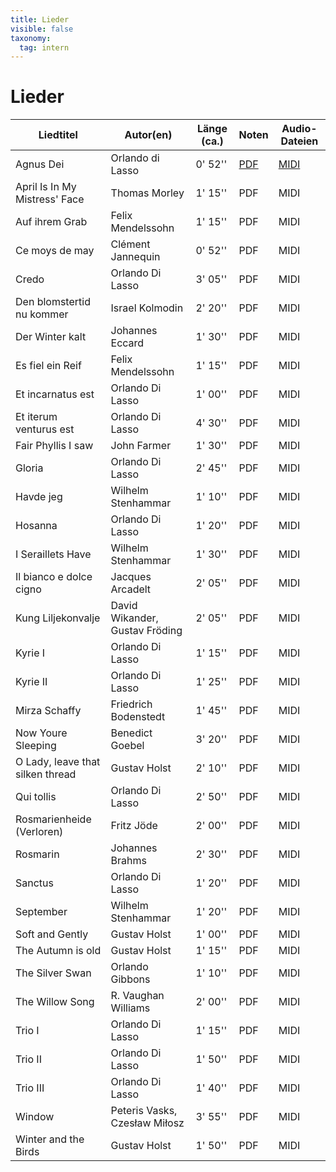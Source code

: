 ```yaml
---
title: Lieder
visible: false
taxonomy:
  tag: intern
---
```


# Lieder

Liedtitel | Autor(en) | Länge (ca.) | Noten | Audio-Dateien
    ----------|-----------|-------------|-------|--------------
    Agnus Dei | Orlando di Lasso | 0' 52''     | [PDF](http://hoers-dir-an.gratis/score/Ce%20moys%20de%20may/Ce%20moys%20de%20may.pdf) | [MIDI](http://hoers-dir-an.gratis/sfx/Ce%20moys%20de%20may/Ce%20moys%20de%20may%20-%20Alle.mid)
    April Is In My Mistress' Face | Thomas Morley | 1' 15'' | PDF | MIDI
    Auf ihrem Grab | Felix Mendelssohn | 1' 15'' | PDF | MIDI
    Ce moys de may | Clément Jannequin | 0' 52'' | PDF | MIDI
    Credo | Orlando Di Lasso | 3' 05'' | PDF | MIDI
    Den blomstertid nu kommer | Israel Kolmodin | 2' 20'' | PDF | MIDI
    Der Winter kalt | Johannes Eccard | 1' 30'' | PDF | MIDI
    Es fiel ein Reif | Felix Mendelssohn | 1' 15'' | PDF | MIDI
    Et incarnatus est | Orlando Di Lasso | 1' 00'' | PDF | MIDI
    Et iterum venturus est | Orlando Di Lasso | 4' 30'' | PDF | MIDI
    Fair Phyllis I saw | John Farmer | 1' 30'' | PDF | MIDI
    Gloria | Orlando Di Lasso | 2' 45'' | PDF | MIDI
    Havde jeg | Wilhelm Stenhammar | 1' 10'' | PDF | MIDI
    Hosanna | Orlando Di Lasso | 1' 20'' | PDF | MIDI
    I Seraillets Have | Wilhelm Stenhammar | 1' 30'' | PDF | MIDI
    Il bianco e dolce cigno | Jacques Arcadelt | 2' 05'' | PDF | MIDI
    Kung Liljekonvalje | David Wikander, Gustav Fröding | 2' 05'' | PDF | MIDI
    Kyrie I | Orlando Di Lasso | 1' 15'' | PDF | MIDI
    Kyrie II | Orlando Di Lasso | 1' 25'' | PDF | MIDI
    Mirza Schaffy | Friedrich Bodenstedt | 1' 45'' | PDF | MIDI
    Now Youre Sleeping | Benedict Goebel | 3' 20'' | PDF | MIDI
    O Lady, leave that silken thread | Gustav Holst | 2' 10'' | PDF | MIDI
    Qui tollis | Orlando Di Lasso | 2' 50'' | PDF | MIDI
    Rosmarienheide (Verloren) | Fritz Jöde | 2' 00'' | PDF | MIDI
    Rosmarin | Johannes Brahms | 2' 30'' | PDF | MIDI
    Sanctus | Orlando Di Lasso | 1' 20'' | PDF | MIDI
    September | Wilhelm Stenhammar | 1' 20'' | PDF | MIDI
    Soft and Gently | Gustav Holst | 1' 00'' | PDF | MIDI
    The Autumn is old | Gustav Holst | 1' 15'' | PDF | MIDI
    The Silver Swan | Orlando Gibbons | 1' 10'' | PDF | MIDI
    The Willow Song | R. Vaughan Williams | 2' 00'' | PDF | MIDI
    Trio I | Orlando Di Lasso | 1' 15'' | PDF | MIDI
    Trio II | Orlando Di Lasso | 1' 50'' | PDF | MIDI
    Trio III | Orlando Di Lasso | 1' 40'' | PDF | MIDI
    Window | Peteris Vasks, Czesław Miłosz | 3' 55'' | PDF | MIDI
    Winter and the Birds | Gustav Holst | 1' 50'' | PDF | MIDI
